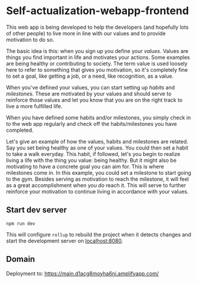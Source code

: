 # Self-actualization-webapp-frontend
This web app is being developed to help the developers (and hopefully lots of other people) to live more in line with our values and to provide motivation to do so.

The basic idea is this: when you sign up you define your _values_. Values are things you find important in life and motivates your actions. Some examples are being healthy or contributing to society. The term value is used loosely here to refer to something that gives you motivation, so it's completely fine to set a goal, like getting a job, or a need, like recognition, as a value.

When you've defined your values, you can start setting up _habits_ and _milestones_. These are motivated by your values and should serve to reinforce those values and let you know that you are on the right track to live a more fulfilled life.

When you have defined some habits and/or milestones, you simply check in to the web app regularly and check off the habits/milestones you have completed.

Let's give an example of how the values, habits and milestones are related. Say you set being healthy as one of your values. You could then set a habit to take a walk everyday. This habit, if followed, let's you begin to realize living a life with the thing you value: being healthy. But it might also be motivating to have a concrete goal you can aim for. This is where milestones come in. In this example, you could set a milestone to start going to the gym. Besides serving as motivation to reach the milestone, it will feel as a great accomplishment when you _do_ reach it. This will serve to further reinforce your motivation to continue living in accordance with your values.

## Start dev server
`npm run dev`

This will configure `rollup` to rebuild the project when it detects changes and start the development server on [localhost:8080](http://localhost:8080).

## Domain

Deployment to: https://main.d1acg8moyha6ni.amplifyapp.com/